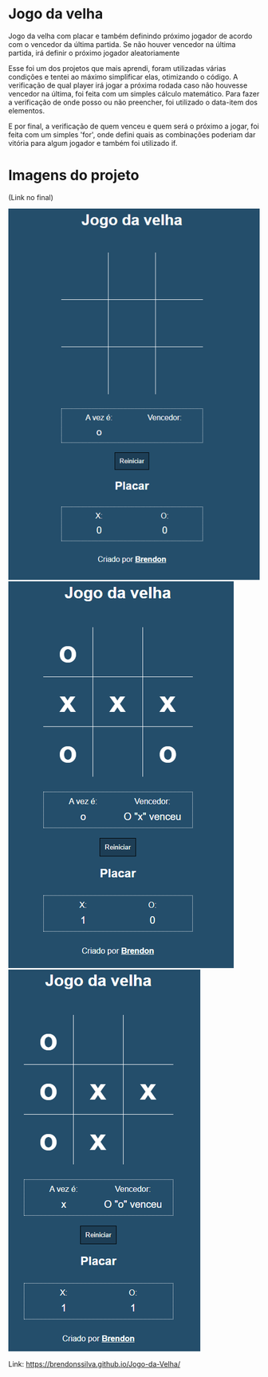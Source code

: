 # Jogo da velha

Jogo da velha com placar e também definindo próximo jogador de acordo com o vencedor da última partida. Se não houver vencedor na última partida, irá definir o próximo jogador aleatoriamente<br>

Esse foi um dos projetos que mais aprendi, foram utilizadas várias condições e tentei ao máximo simplificar elas, otimizando o código. A verificação de qual player irá jogar a próxima rodada caso não houvesse vencedor na última, foi feita com um simples cálculo matemático. Para fazer a verificação de onde posso ou não preencher, foi utilizado o data-item dos elementos. <br>

E por final, a verificação de quem venceu e quem será o próximo a jogar, foi feita com um simples 'for', onde defini quais as combinações poderiam dar vitória para algum jogador e também foi utilizado if.

# Imagens do projeto

(Link no final)<br>

<img src='images/img1.png'>
<img src='images/img2.png'>
<img src='images/img3.png'><br>

Link: https://brendonssilva.github.io/Jogo-da-Velha/